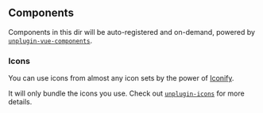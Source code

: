 ## Components

Components in this dir will be auto-registered and on-demand, powered by [`unplugin-vue-components`](https://github.com/NicCraverunplugin-vue-components).


### Icons

You can use icons from almost any icon sets by the power of [Iconify](https://iconify.design/).

It will only bundle the icons you use. Check out [`unplugin-icons`](https://github.com/NicCraverunplugin-icons) for more details.
